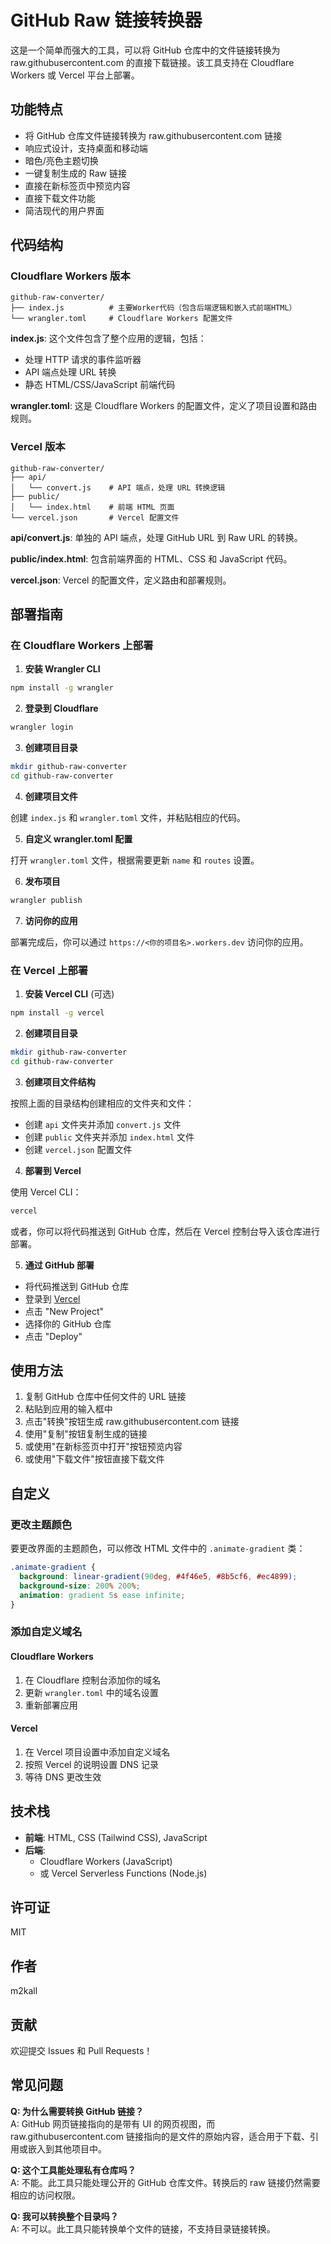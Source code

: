 # GitHub Raw 链接转换器

这是一个简单而强大的工具，可以将 GitHub 仓库中的文件链接转换为 raw.githubusercontent.com 的直接下载链接。该工具支持在 Cloudflare Workers 或 Vercel 平台上部署。

## 功能特点

- 将 GitHub 仓库文件链接转换为 raw.githubusercontent.com 链接
- 响应式设计，支持桌面和移动端
- 暗色/亮色主题切换
- 一键复制生成的 Raw 链接
- 直接在新标签页中预览内容
- 直接下载文件功能
- 简洁现代的用户界面

## 代码结构

### Cloudflare Workers 版本

```
github-raw-converter/
├── index.js          # 主要Worker代码（包含后端逻辑和嵌入式前端HTML）
└── wrangler.toml     # Cloudflare Workers 配置文件
```

**index.js**: 这个文件包含了整个应用的逻辑，包括：
- 处理 HTTP 请求的事件监听器
- API 端点处理 URL 转换
- 静态 HTML/CSS/JavaScript 前端代码

**wrangler.toml**: 这是 Cloudflare Workers 的配置文件，定义了项目设置和路由规则。

### Vercel 版本

```
github-raw-converter/
├── api/
│   └── convert.js    # API 端点，处理 URL 转换逻辑
├── public/
│   └── index.html    # 前端 HTML 页面
└── vercel.json       # Vercel 配置文件
```

**api/convert.js**: 单独的 API 端点，处理 GitHub URL 到 Raw URL 的转换。

**public/index.html**: 包含前端界面的 HTML、CSS 和 JavaScript 代码。

**vercel.json**: Vercel 的配置文件，定义路由和部署规则。

## 部署指南

### 在 Cloudflare Workers 上部署

1. **安装 Wrangler CLI**

```bash
npm install -g wrangler
```

2. **登录到 Cloudflare**

```bash
wrangler login
```

3. **创建项目目录**

```bash
mkdir github-raw-converter
cd github-raw-converter
```

4. **创建项目文件**

创建 `index.js` 和 `wrangler.toml` 文件，并粘贴相应的代码。

5. **自定义 wrangler.toml 配置**

打开 `wrangler.toml` 文件，根据需要更新 `name` 和 `routes` 设置。

6. **发布项目**

```bash
wrangler publish
```

7. **访问你的应用**

部署完成后，你可以通过 `https://<你的项目名>.workers.dev` 访问你的应用。

### 在 Vercel 上部署

1. **安装 Vercel CLI** (可选)

```bash
npm install -g vercel
```

2. **创建项目目录**

```bash
mkdir github-raw-converter
cd github-raw-converter
```

3. **创建项目文件结构**

按照上面的目录结构创建相应的文件夹和文件：
- 创建 `api` 文件夹并添加 `convert.js` 文件
- 创建 `public` 文件夹并添加 `index.html` 文件
- 创建 `vercel.json` 配置文件

4. **部署到 Vercel**

使用 Vercel CLI：

```bash
vercel
```

或者，你可以将代码推送到 GitHub 仓库，然后在 Vercel 控制台导入该仓库进行部署。

5. **通过 GitHub 部署**

- 将代码推送到 GitHub 仓库
- 登录到 [Vercel](https://vercel.com)
- 点击 "New Project"
- 选择你的 GitHub 仓库
- 点击 "Deploy"

## 使用方法

1. 复制 GitHub 仓库中任何文件的 URL 链接
2. 粘贴到应用的输入框中
3. 点击"转换"按钮生成 raw.githubusercontent.com 链接
4. 使用"复制"按钮复制生成的链接
5. 或使用"在新标签页中打开"按钮预览内容
6. 或使用"下载文件"按钮直接下载文件

## 自定义

### 更改主题颜色

要更改界面的主题颜色，可以修改 HTML 文件中的 `.animate-gradient` 类：

```css
.animate-gradient {
  background: linear-gradient(90deg, #4f46e5, #8b5cf6, #ec4899);
  background-size: 200% 200%;
  animation: gradient 5s ease infinite;
}
```

### 添加自定义域名

#### Cloudflare Workers

1. 在 Cloudflare 控制台添加你的域名
2. 更新 `wrangler.toml` 中的域名设置
3. 重新部署应用

#### Vercel

1. 在 Vercel 项目设置中添加自定义域名
2. 按照 Vercel 的说明设置 DNS 记录
3. 等待 DNS 更改生效

## 技术栈

- **前端**: HTML, CSS (Tailwind CSS), JavaScript
- **后端**: 
  - Cloudflare Workers (JavaScript)
  - 或 Vercel Serverless Functions (Node.js)

## 许可证

MIT

## 作者

m2kall

## 贡献

欢迎提交 Issues 和 Pull Requests！

## 常见问题

**Q: 为什么需要转换 GitHub 链接？**  
A: GitHub 网页链接指向的是带有 UI 的网页视图，而 raw.githubusercontent.com 链接指向的是文件的原始内容，适合用于下载、引用或嵌入到其他项目中。

**Q: 这个工具能处理私有仓库吗？**  
A: 不能。此工具只能处理公开的 GitHub 仓库文件。转换后的 raw 链接仍然需要相应的访问权限。

**Q: 我可以转换整个目录吗？**  
A: 不可以。此工具只能转换单个文件的链接，不支持目录链接转换。